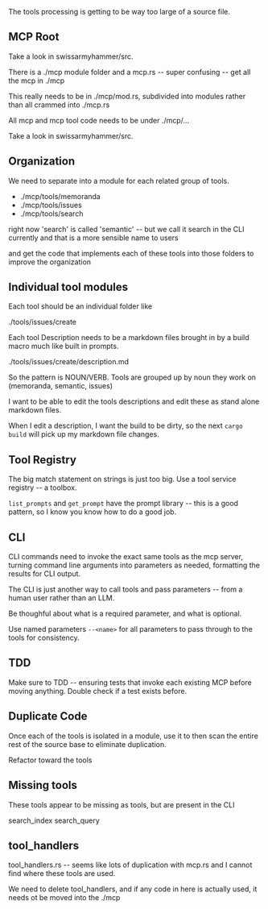 The tools processing is getting to be way too large of a source file.



## MCP Root

Take a look in swissarmyhammer/src.

There is a ./mcp module folder and a mcp.rs -- super confusing -- get all the mcp in ./mcp

This really needs to be in ./mcp/mod.rs, subdivided into modules rather than all crammed into ./mcp.rs

All mcp and mcp tool code needs to be under ./mcp/...

Take a look in swissarmyhammer/src.

## Organization

We need to separate into a module for each related group of tools.

- ./mcp/tools/memoranda
- ./mcp/tools/issues
- ./mcp/tools/search

right now 'search' is called 'semantic' -- but we call it search in the CLI currently and that is a more sensible name to users

and get the code that implements each of these tools into those folders to improve the organization

## Individual tool modules

Each tool should be an individual folder like

./tools/issues/create

Each tool Description needs to be a markdown files brought in by a build macro much like built in prompts.

./tools/issues/create/description.md

So the pattern is NOUN/VERB. Tools are grouped up by noun they work on (memoranda, semantic, issues)

I want to be able to edit the tools descriptions and edit these as stand alone markdown files.

When I edit a description, I want the build to be dirty, so the next `cargo build` will pick up my markdown file changes.

## Tool Registry

The big match statement on strings is just too big. Use a tool service registry -- a toolbox.

`list_prompts` and `get_prompt` have the prompt library -- this is a good pattern, so I know you know how to do a good job.


## CLI

CLI commands need to invoke the exact same tools as the mcp server, turning command line arguments into parameters as needed, formatting the results for CLI output.

The CLI is just another way to call tools and pass parameters -- from a human user rather than an LLM.

Be thoughful about what is a required parameter, and what is optional.

Use named parameters `--<name>` for all parameters to pass through to the tools for consistency.

## TDD

Make sure to TDD -- ensuring tests that invoke each existing MCP before moving anything. Double check if a test exists before.

## Duplicate Code

Once each of the tools is isolated in a module, use it to then scan the entire rest of the source base to eliminate duplication.

Refactor toward the tools

## Missing tools

These tools appear to be missing as tools, but are present in the CLI

search_index
search_query

## tool_handlers

tool_handlers.rs -- seems like lots of duplication with mcp.rs and I cannot find where these tools are used.

We need to delete tool_handlers, and if any code in here is actually used, it needs ot be moved into the ./mcp